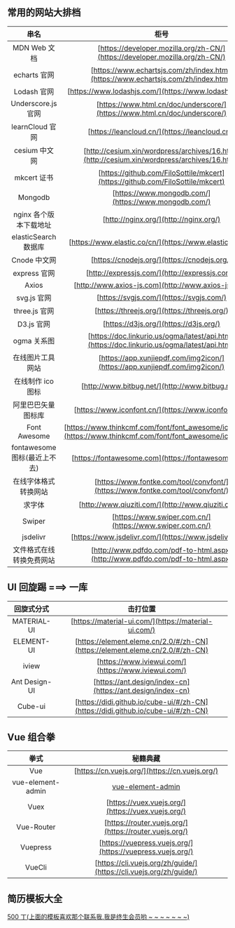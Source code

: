 ## 常用的网站大排档

|             串名             |                                                      柜号                                                      |
| :--------------------------: | :------------------------------------------------------------------------------------------------------------: |
|         MDN Web 文档         |                  [https://developer.mozilla.org/zh-CN/](https://developer.mozilla.org/zh-CN/)                  |
|         echarts 官网         |               [https://www.echartsjs.com/zh/index.html](https://www.echartsjs.com/zh/index.html)               |
|         Lodash 官网          |                             [https://www.lodashjs.com/](https://www.lodashjs.com/)                             |
|      Underscore.js 官网      |                   [https://www.html.cn/doc/underscore/](https://www.html.cn/doc/underscore/)                   |
|       learnCloud 官网        |                                 [https://leancloud.cn/](https://leancloud.cn/)                                 |
|        cesium 中文网         |          [http://cesium.xin/wordpress/archives/16.html](http://cesium.xin/wordpress/archives/16.html)          |
|         mkcert 证书          |                 [https://github.com/FiloSottile/mkcert](https://github.com/FiloSottile/mkcert)                 |
|           Mongodb            |                              [https://www.mongodb.com/](https://www.mongodb.com/)                              |
|    nginx 各个版本下载地址    |                                     [http://nginx.org/](http://nginx.org/)                                     |
|     elasticSearch 数据库     |                            [https://www.elastic.co/cn/](https://www.elastic.co/cn/)                            |
|         Cnode 中文网         |                                  [https://cnodejs.org/](https://cnodejs.org/)                                  |
|         express 官网         |                                 [http://expressjs.com/](http://expressjs.com/)                                 |
|            Axios             |                               [http://www.axios-js.com](http://www.axios-js.com)                               |
|         svg.js 官网          |                                    [https://svgjs.com/](https://svgjs.com/)                                    |
|        three.js 官网         |                                  [https://threejs.org/](https://threejs.org/)                                  |
|          D3.js 官网          |                                     [https://d3js.org/](https://d3js.org/)                                     |
|         ogma 关系图          |          [https://doc.linkurio.us/ogma/latest/api.html](https://doc.linkurio.us/ogma/latest/api.html)          |
|       在线图片工具网站       |                   [https://app.xunjiepdf.com/img2icon/](https://app.xunjiepdf.com/img2icon/)                   |
|      在线制作 ico 图标       |                                [http://www.bitbug.net/](http://www.bitbug.net/)                                |
|      阿里巴巴矢量图标库      |                              [https://www.iconfont.cn/](https://www.iconfont.cn/)                              |
|         Font Awesome         | [https://www.thinkcmf.com/font/font_awesome/icons.html](https://www.thinkcmf.com/font/font_awesome/icons.html) |
| fontawesome 图标(最近上不去) |                               [https://fontawesome.com](https://fontawesome.com)                               |
|     在线字体格式转换网站     |                 [https://www.fontke.com/tool/convfont/](https://www.fontke.com/tool/convfont/)                 |
|            求字体            |                               [http://www.qiuziti.com/](http://www.qiuziti.com/)                               |
|            Swiper            |                            [https://www.swiper.com.cn/](https://www.swiper.com.cn/)                            |
|           jsdelivr           |                             [https://www.jsdelivr.com/](https://www.jsdelivr.com/)                             |
|   文件格式在线转换免费网站   |                 [http://www.pdfdo.com/pdf-to-html.aspx](http://www.pdfdo.com/pdf-to-html.aspx)                 |

## UI 回旋踢 ===> 一库

|  回旋式分式   |                                     击打位置                                     |
| :-----------: | :------------------------------------------------------------------------------: |
|  MATERIAL-UI  |               [https://material-ui.com/](https://material-ui.com/)               |
|  ELEMENT-UI   |   [https://element.eleme.cn/2.0/#/zh-CN](https://element.eleme.cn/2.0/#/zh-CN)   |
|     iview     |               [https://www.iviewui.com/](https://www.iviewui.com/)               |
| Ant Design-UI |            [https://ant.design/index-cn](https://ant.design/index-cn)            |
|    Cube-ui    | [https://didi.github.io/cube-ui/#/zh-CN](https://didi.github.io/cube-ui/#/zh-CN) |

## Vue 组合拳

|       拳式        |                              秘籍典藏                              |
| :---------------: | :----------------------------------------------------------------: |
|        Vue        |           [https://cn.vuejs.org/](https://cn.vuejs.org/)           |
| vue-element-admin |               [vue-element-admin](vue-element-admin)               |
|       Vuex        |         [https://vuex.vuejs.org/](https://vuex.vuejs.org/)         |
|    Vue-Router     |       [https://router.vuejs.org/](https://router.vuejs.org/)       |
|     Vuepress      |     [https://vuepress.vuejs.org/](https://vuepress.vuejs.org/)     |
|      VueCli       | [https://cli.vuejs.org/zh/guide/](https://cli.vuejs.org/zh/guide/) |

## 简历模板大全

[500 丁(上面的模板喜欢那个联系我,我是终生会员哟 ~ ~ ~ ~ ~ ~ ~)](https://www.500d.me/)
